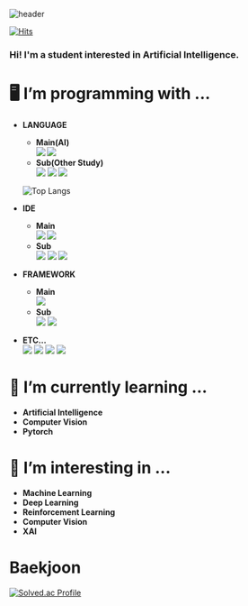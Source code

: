 ![header](https://capsule-render.vercel.app/api?text=CoolHo's%20Github&type=waving&color=7ebad6&fontColor=ffffff&fontAlignY=35&animation=fadeIn&height=150&section=header)

  
[![Hits](https://hits.seeyoufarm.com/api/count/incr/badge.svg?url=https%3A%2F%2Fgithub.com%2FCoolHo1129%2Fhit-counter&count_bg=%2379C83D&title_bg=%23555555&icon=&icon_color=%23E7E7E7&title=visit&edge_flat=false)](https://github.com/CoolHo1129)   
### Hi! I'm a student interested in Artificial Intelligence.
# 🖥️  I’m programming with ...
  - <b>LANGUAGE  
      - Main(AI)   
        <img src="https://img.shields.io/badge/Python-3776AB?style=plastic&logo=python&logoColor=white">
        <img src="https://img.shields.io/badge/Pypy-193440?style=plastic&logo=pypy&logoColor=white">       
      - Sub(Other Study) </b>   
        <img src="https://img.shields.io/badge/C-A8B9CC?style=plastic&logo=C&logoColor=white">
        <img src="https://img.shields.io/badge/C++-00599C?style=plastic&logo=cplusplus&logoColor=white">
        <img src="https://img.shields.io/badge/Java-FB923C?style=flat&logo=OpenJDK&logoColor=white">   
      
      ![Top Langs](https://github-readme-stats.vercel.app/api/top-langs/?username=CoolHo1129&layout=compact&hide=jupyter%20notebook)    
  
- <b>IDE
    - Main   
      <img src="https://img.shields.io/badge/Visual Studio Code-007ACC?style=plastic&logo=visualstudiocode&logoColor=white">
      <img src="https://img.shields.io/badge/Colab-F9AB00?style=plastic&logo=googlecolab&logoColor=white">
    - Sub </b>    
      <img src="https://img.shields.io/badge/Visual Studio-5C2D91?style=plastic&logo=visualstudio&logoColor=white">
      <img src="https://img.shields.io/badge/Eclipse-2C2255?style=plastic&logo=eclipseide&logoColor=white">
      <img src="https://img.shields.io/badge/Pycharm-000000?style=plastic&logo=pycharm&logoColor=white">
    
- <b>FRAMEWORK
    - Main    
      <img src="https://img.shields.io/badge/Pytorch-EE4C2C?style=plastic&logo=pytorch&logoColor=white">
    - Sub</b>      
      <img src="https://img.shields.io/badge/TensorFlow-FF6F00?style=plastic&logo=tensorflow&logoColor=white">
      <img src="https://img.shields.io/badge/Keras-D00000?style=plastic&logo=keras&logoColor=white">
  
- <b>ETC...</b>     
      <img src="https://img.shields.io/badge/git-F05032?style=plastic&logo=git&logoColor=white">
      <img src="https://img.shields.io/badge/github-181717?style=plastic&logo=github&logoColor=white">
      <img src="https://img.shields.io/badge/Goolgle Drive-4285F4?style=plastic&logo=googledrive&logoColor=white">
      <img src="https://img.shields.io/badge/Notion-000000?style=plastic&logo=notion&logoColor=white">
    

# 🌱 I’m currently learning ...
- <b>Artificial Intelligence
- Computer Vision
- Pytorch</b>

# 🤔 I’m interesting in ...
- <b>Machine Learning 
- Deep Learning
- Reinforcement Learning
- Computer Vision
- XAI</b>

# Baekjoon
[![Solved.ac Profile](http://mazassumnida.wtf/api/v2/generate_badge?boj=coolho123)](https://solved.ac/coolho123/)
  




<!--github--!>
<!-- 
![Anurag's GitHub stats](https://github-readme-stats.vercel.app/api?username=CoolHo1129&show_icons=true&rank_icon=github)
--!>

<!--
**CoolHo1129/CoolHo1129** is a ✨ _special_ ✨ repository because its `README.md` (this file) appears on your GitHub profile.

Here are some ideas to get you started:

- 🔭 I’m currently working on ...

- 👯 I’m looking to collaborate on ...

- 💬 Ask me about ...
- 📫 How to reach me: ...
- 😄 Pronouns: ...
- ⚡ Fun fact: ...
-->

